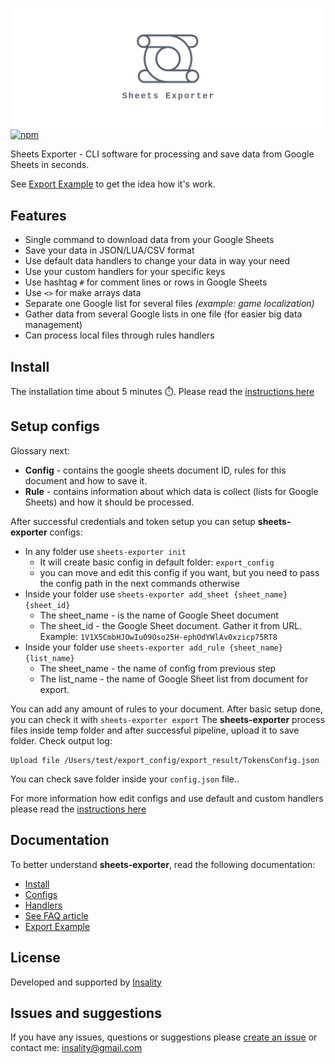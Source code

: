 ![](media/exporter_logo.png)
[![npm](https://img.shields.io/npm/v/sheets-exporter?label=sheets-exporter)](https://www.npmjs.com/package/sheets-exporter)

Sheets Exporter - CLI software for processing and save data from Google Sheets in seconds.

See  [Export Example](docs/05_example_export.md) to get the idea how it's work.

## Features
- Single command to download data from your Google Sheets
- Save your data in JSON/LUA/CSV format
- Use default data handlers to change your data in way your need
- Use your custom handlers for your specific keys
- Use hashtag `#` for comment lines or rows in Google Sheets
- Use `<>` for make arrays data
- Separate one Google list for several files _(example: game localization)_
- Gather data from several Google lists in one file (for easier big data management)
- Can process local files through rules handlers

## Install
The installation time about 5 minutes ⏱️.
Please read the [instructions here](/docs/01_installation.md)

## Setup configs
Glossary next:
 - **Config** - contains the google sheets document ID, rules for this document and how to save it.
 - **Rule** - contains information about which data is collect (lists for Google Sheets) and how it should be processed.
 
After successful credentials and token setup you can setup **sheets-exporter** configs:
- In any folder use `sheets-exporter init`
	- It will create basic config in default folder: `export_config`
	- you can move and edit this config if you want, but you need to pass the config path in the next commands otherwise
- Inside your folder use `sheets-exporter add_sheet {sheet_name} {sheet_id}`
	- The sheet_name - is the name of Google Sheet document
	- The sheet_id - the Google Sheet document. Gather it from URL. Example: `1V1X5CmbHJOwIu09Oso25H-ephOdYWlAv0xzicp75RT8`
- Inside your folder use `sheets-exporter add_rule {sheet_name} {list_name}`
	- The sheet_name - the name of config from previous step
	- The list_name - the name of Google Sheet list from document for export.

You can add any amount of rules to your document.
After basic setup done, you can check it with `sheets-exporter export`
The **sheets-exporter** process files inside temp folder and after successful pipeline, upload it to save folder. Check output log:
```
Upload file /Users/test/export_config/export_result/TokensConfig.json
```

You can check save folder inside your `config.json` file..

For more information how edit configs and use default and custom handlers please read the [instructions here](/docs/02_configs.md)


## Documentation
To better understand **sheets-exporter**, read the following documentation:
- [Install](docs/01_installation.md)
- [Configs](docs/02_configs.md)
- [Handlers](docs/03_handlers.md)
- [See FAQ article](docs/04_faq.md)
- [Export Example](docs/05_example_export.md)


## License
Developed and supported by [Insality](https://github.com/Insality)


## Issues and suggestions
If you have any issues, questions or suggestions please  [create an issue](https://github.com/Insality/sheets-exporter/issues)  or contact me:  [insality@gmail.com](mailto:insality@gmail.com)

